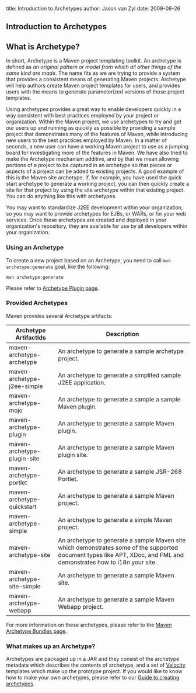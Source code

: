 title: Introduction to Archetypes
author: Jason van Zyl
date: 2009-08-26

<!--
Licensed to the Apache Software Foundation (ASF) under one
or more contributor license agreements.  See the NOTICE file
distributed with this work for additional information
regarding copyright ownership.  The ASF licenses this file
to you under the Apache License, Version 2.0 (the
"License"); you may not use this file except in compliance
with the License.  You may obtain a copy of the License at

    http://www.apache.org/licenses/LICENSE-2.0

Unless required by applicable law or agreed to in writing,
software distributed under the License is distributed on an
"AS IS" BASIS, WITHOUT WARRANTIES OR CONDITIONS OF ANY
KIND, either express or implied.  See the License for the
specific language governing permissions and limitations
under the License.
-->
## Introduction to Archetypes



## What is Archetype?


 In short, Archetype is a Maven project templating toolkit. An archetype is defined as _an original pattern or model from which all other things of the same kind are made_. The name fits as we are trying to provide a system that provides a consistent means of generating Maven projects. Archetype will help authors create Maven project templates for users, and provides users with the means to generate parameterized versions of those project templates.


 Using archetypes provides a great way to enable developers quickly in a way consistent with best practices employed by your project or organization. Within the Maven project, we use archetypes to try and get our users up and running as quickly as possible by providing a sample project that demonstrates many of the features of Maven, while introducing new users to the best practices employed by Maven. In a matter of seconds, a new user can have a working Maven project to use as a jumping board for investigating more of the features in Maven. We have also tried to make the Archetype mechanism additive, and by that we mean allowing portions of a project to be captured in an archetype so that pieces or aspects of a project can be added to existing projects. A good example of this is the Maven site archetype. If, for example, you have used the quick start archetype to generate a working project, you can then quickly create a site for that project by using the site archetype within that existing project. You can do anything like this with archetypes.


 You may want to standardize J2EE development within your organization, so you may want to provide archetypes for EJBs, or WARs, or for your web services. Once these archetypes are created and deployed in your organization's repository, they are available for use by all developers within your organization.


### Using an Archetype


 To create a new project based on an Archetype, you need to call `mvn archetype:generate` goal, like the following:



```
mvn archetype:generate
```

 Please refer to [Archetype Plugin page](/archetype/maven-archetype-plugin/usage.html).



### Provided Archetypes


 Maven provides several Archetype artifacts:


|Archetype ArtifactIds|Description|
|---|---|
|maven-archetype-archetype|An archetype to generate a sample archetype project.|
|maven-archetype-j2ee-simple|An archetype to generate a simplifed sample J2EE application.|
|maven-archetype-mojo|An archetype to generate a sample a sample Maven plugin.|
|maven-archetype-plugin|An archetype to generate a sample Maven plugin.|
|maven-archetype-plugin-site|An archetype to generate a sample Maven plugin site.|
|maven-archetype-portlet|An archetype to generate a sample JSR-268 Portlet.|
|maven-archetype-quickstart|An archetype to generate a sample Maven project.|
|maven-archetype-simple|An archetype to generate a simple Maven project.|
|maven-archetype-site|An archetype to generate a sample Maven site which demonstrates some of the supported document types like APT, XDoc, and FML and demonstrates how to i18n your site.|
|maven-archetype-site-simple|An archetype to generate a sample Maven site.|
|maven-archetype-webapp|An archetype to generate a sample Maven Webapp project.|

 For more information on these archetypes, please refer to the [Maven Archetype Bundles page](/archetypes/index.html).



### What makes up an Archetype?


 Archetypes are packaged up in a JAR and they consist of the archetype metadata which describes the contents of archetype, and a set of [Velocity](http://velocity.apache.org/) templates which make up the prototype project. If you would like to know how to make your own archetypes, please refer to our [Guide to creating archetypes](../mini/guide-creating-archetypes.html).



